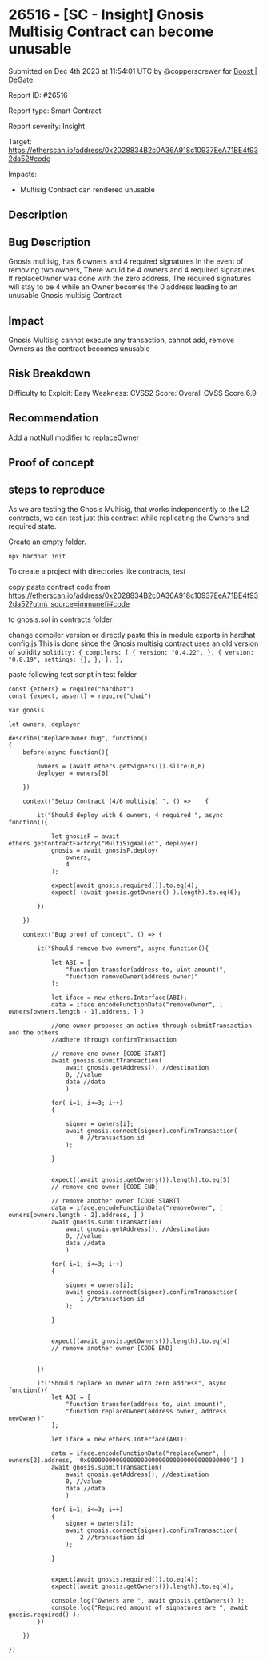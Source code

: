 # 26516 - \[SC - Insight] Gnosis Multisig Contract can become unusable

Submitted on Dec 4th 2023 at 11:54:01 UTC by @copperscrewer for [Boost | DeGate](https://immunefi.com/bounty/boosteddegatebugbounty/)

Report ID: #26516

Report type: Smart Contract

Report severity: Insight

Target: https://etherscan.io/address/0x2028834B2c0A36A918c10937EeA71BE4f932da52#code

Impacts:

* Multisig Contract can rendered unusable

## Description

## Bug Description

Gnosis multisig, has 6 owners and 4 required signatures In the event of removing two owners, There would be 4 owners and 4 required signatures. If replaceOwner was done with the zero address, The required signatures will stay to be 4 while an Owner becomes the 0 address leading to an unusable Gnosis multisig Contract

## Impact

Gnosis Multisig cannot execute any transaction, cannot add, remove Owners as the contract becomes unusable

## Risk Breakdown

Difficulty to Exploit: Easy Weakness: CVSS2 Score: Overall CVSS Score 6.9

## Recommendation

Add a notNull modifier to replaceOwner

## Proof of concept

## steps to reproduce

As we are testing the Gnosis Multisig, that works independently to the L2 contracts, we can test just this contract while replicating the Owners and required state.

Create an empty folder.

`npx hardhat init`

To create a project with directories like contracts, test

copy paste contract code from https://etherscan.io/address/0x2028834B2c0A36A918c10937EeA71BE4f932da52?utm\_source=immunefi#code

to gnosis.sol in contracts folder

change compiler version or directly paste this in module exports in hardhat config.js This is done since the Gnosis multisig contract uses an old version of solidity `solidity: { compilers: [ { version: "0.4.22", }, { version: "0.8.19", settings: {}, }, ], },`

paste following test script in test folder

```
const {ethers} = require("hardhat")
const {expect, assert} = require("chai")

var gnosis

let owners, deployer

describe("ReplaceOwner bug", function()
{
    before(async function(){

        owners = (await ethers.getSigners()).slice(0,6)
        deployer = owners[0]
        
    })

    context("Setup Contract (4/6 multisig) ", () =>    {

        it("Should deploy with 6 owners, 4 required ", async function(){

            let gnosisF = await ethers.getContractFactory("MultiSigWallet", deployer)
            gnosis = await gnosisF.deploy(
                owners,
                4
            );

            expect(await gnosis.required()).to.eq(4);
            expect( (await gnosis.getOwners() ).length).to.eq(6);

        })

    })

    context("Bug proof of concept", () => {
        
        it("Should remove two owners", async function(){

            let ABI = [
                "function transfer(address to, uint amount)",
                "function removeOwner(address owner)"
            ];
    
            let iface = new ethers.Interface(ABI);
            data = iface.encodeFunctionData("removeOwner", [ owners[owners.length - 1].address, ] )

            //one owner proposes an action through submitTransaction and the others
            //adhere through confirmTransaction

            // remove one owner [CODE START]
            await gnosis.submitTransaction(
                await gnosis.getAddress(), //destination
                0, //value
                data //data
                )
            
            for( i=1; i<=3; i++)
            {
                
                signer = owners[i];
                await gnosis.connect(signer).confirmTransaction(
                    0 //transaction id
                );
                
            }
            
            
            expect((await gnosis.getOwners()).length).to.eq(5)
            // remove one owner [CODE END]

            // remove another owner [CODE START]
            data = iface.encodeFunctionData("removeOwner", [ owners[owners.length - 2].address, ] )
            await gnosis.submitTransaction(
                await gnosis.getAddress(), //destination
                0, //value
                data //data
                )
            
            for( i=1; i<=3; i++)
            {
                
                signer = owners[i];
                await gnosis.connect(signer).confirmTransaction(
                    1 //transaction id
                );
                
            }
            
            
            expect((await gnosis.getOwners()).length).to.eq(4)
            // remove another owner [CODE END]
            
            
        })

        it("Should replace an Owner with zero address", async function(){
            let ABI = [
                "function transfer(address to, uint amount)",
                "function replaceOwner(address owner, address newOwner)"
            ];
    
            let iface = new ethers.Interface(ABI);
            
            data = iface.encodeFunctionData("replaceOwner", [ owners[2].address, '0x0000000000000000000000000000000000000000'] )
            await gnosis.submitTransaction(
                await gnosis.getAddress(), //destination
                0, //value
                data //data
                )
            
            for( i=1; i<=3; i++)
            {                
                signer = owners[i];
                await gnosis.connect(signer).confirmTransaction(
                    2 //transaction id
                );
                
            }
            

            expect(await gnosis.required()).to.eq(4);
            expect((await gnosis.getOwners()).length).to.eq(4);          

            console.log("Owners are ", await gnosis.getOwners() );
            console.log("Required amount of signatures are ", await gnosis.required() );
        })

    })

})

```
